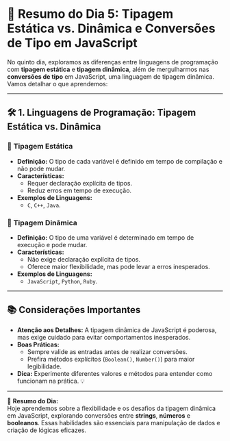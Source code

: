 # 📅 Resumo do Dia 5: Tipagem Estática vs. Dinâmica e Conversões de Tipo em JavaScript

No quinto dia, exploramos as diferenças entre linguagens de programação com **tipagem estática** e **tipagem dinâmica**, além de mergulharmos nas **conversões de tipo** em JavaScript, uma linguagem de tipagem dinâmica. Vamos detalhar o que aprendemos:  

---

## 🛠️ 1. Linguagens de Programação: Tipagem Estática vs. Dinâmica

### 🧩 **Tipagem Estática**
- **Definição:** O tipo de cada variável é definido em tempo de compilação e não pode mudar.
- **Características:**
  - Requer declaração explícita de tipos.
  - Reduz erros em tempo de execução.
- **Exemplos de Linguagens:**  
  - `C`, `C++`, `Java`.

### 🔄 **Tipagem Dinâmica**
- **Definição:** O tipo de uma variável é determinado em tempo de execução e pode mudar.
- **Características:**
  - Não exige declaração explícita de tipos.
  - Oferece maior flexibilidade, mas pode levar a erros inesperados.
- **Exemplos de Linguagens:**  
  - `JavaScript`, `Python`, `Ruby`.

---

## 📚 Considerações Importantes

- **Atenção aos Detalhes:** A tipagem dinâmica de JavaScript é poderosa, mas exige cuidado para evitar comportamentos inesperados.
- **Boas Práticas:**
  - Sempre valide as entradas antes de realizar conversões.
  - Prefira métodos explícitos (`Boolean()`, `Number()`) para maior legibilidade.
- **Dica:** Experimente diferentes valores e métodos para entender como funcionam na prática. 💡

---

🎉 **Resumo do Dia:**  
Hoje aprendemos sobre a flexibilidade e os desafios da tipagem dinâmica em JavaScript, explorando conversões entre **strings**, **números** e **booleanos**. Essas habilidades são essenciais para manipulação de dados e criação de lógicas eficazes.